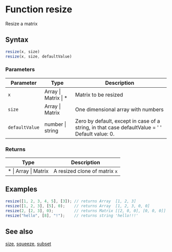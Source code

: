 <!-- Note: This file is automatically generated from source code comments. Changes made in this file will be overridden. -->

# Function resize

Resize a matrix


## Syntax

```js
resize(x, size)
resize(x, size, defaultValue)
```

### Parameters

Parameter | Type | Description
--------- | ---- | -----------
`x` | Array &#124; Matrix &#124; * | Matrix to be resized
`size` | Array &#124; Matrix | One dimensional array with numbers
`defaultValue` | number &#124; string | Zero by default, except in case of a string, in that case defaultValue = ' ' Default value: 0.

### Returns

Type | Description
---- | -----------
* &#124; Array &#124; Matrix | A resized clone of matrix `x`


## Examples

```js
resize([1, 2, 3, 4, 5], [3]); // returns Array  [1, 2, 3]
resize([1, 2, 3], [5], 0);    // returns Array  [1, 2, 3, 0, 0]
resize(2, [2, 3], 0);         // returns Matrix [[2, 0, 0], [0, 0, 0]]
resize("hello", [8], "!");    // returns string 'hello!!!'
```


## See also

[size](size.md),
[squeeze](squeeze.md),
[subset](subset.md)
